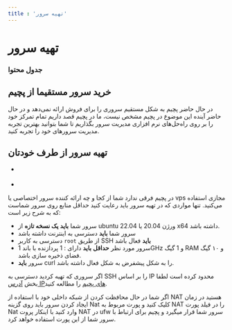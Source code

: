 ```yaml
---
title : 'تهیه سرور'
---
```


# تهیه سرور 

### جدول محتوا 

## خرید سرور مستقیما از پچیم 

در حال حاضر پچیم به شکل مستقیم سروری را برای فروش ارائه نمی‌دهد و در حال حاضر آینده‌ این موضوع در پچیم مشخص نیست، ما در پچیم قصد داریم تمام تمرکز خود را بر روی راه‌حل‌های نرم افزاری مدیریت سرور بگذاریم تا شما بتوانید بهترین تجربه مدیریت سرور‌های خود را تجربه کنید.

## تهیه سرور از طرف خودتان 

+ <div id="47859634221"><script type="text/JavaScript" src="https://www.aparat.com/embed/scmGj?data[rnddiv]=47859634221&data[responsive]=yes"></script></div>
+
در پچیم فرقی ندارد شما از کجا و چه ارائه کننده سرور اختصاصی یا vps مجازی استفاده می‌کنید. تنها مواردی که در تهیه سرور باید رعایت کنید حداقل منابع روی سرور شماست که به شرح زیر است:

- سرور شما **باید** **یک نسخه تازه** از ubuntu ورژن 20.04 یا 22.04 x64 داشته باشد.
- سرور شما **باید** دسترسی به اینترنت داشته باشد
- دسترسی به کاربر `root` از طریق SSH **باید** فعال باشد
- سرور مورد نظر **حداقل** **باید** دارای : 1 پردازنده با باند 1GHz و 1 گیگ RAM و ۱۰ گیگ فضای ذخیره سازی باشد.  
- سرور **باید** curl را به شکل پیشفرض به شکل فعال داشته باشد.

اگر سروری که تهیه کردید دسترسی به SSH را بر اساس IP محدود کرده است لطفا بخش [آدرس IPهای پچیم](/getting-started/introduction#آدرس-ipهای-پچیم) را مطالعه کنید.

اگر شما در حال محافظت کردن از شبکه داخلی خود با استفاده از NAT هستید در زمان ایجاد کردن سرور باید روی گزینه Nat کلیک کنید و پورت مربوط به NAT را در فیلد پورت Nat وارد کنید با اینکار پروت NAT در ufw سرور شما قرار میگیرد و پچیم برای ارتباط با سرور شما از این پورت استفاده خواهد کرد.
